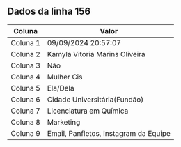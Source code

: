 ## Dados da linha 156

| Coluna | Valor |
|--------|-------|
| Coluna 1 | 09/09/2024 20:57:07 |
| Coluna 2 | Kamyla Vitoria Marins Oliveira |
| Coluna 3 | Não |
| Coluna 4 | Mulher Cis |
| Coluna 5 | Ela/Dela |
| Coluna 6 | Cidade Universitária(Fundão) |
| Coluna 7 | Licenciatura em Química |
| Coluna 8 | Marketing |
| Coluna 9 | Email, Panfletos, Instagram da Equipe |
